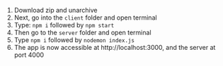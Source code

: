 1. Download zip and unarchive
2. Next, go into the `client` folder and open terminal
3. Type: `npm i` followed by `npm start`
4. Then go to the `server` folder and open terminal
5. Type `npm i` followed by `nodemon index.js`
6. The app is now accessible at http://localhost:3000, and the server at port 4000

